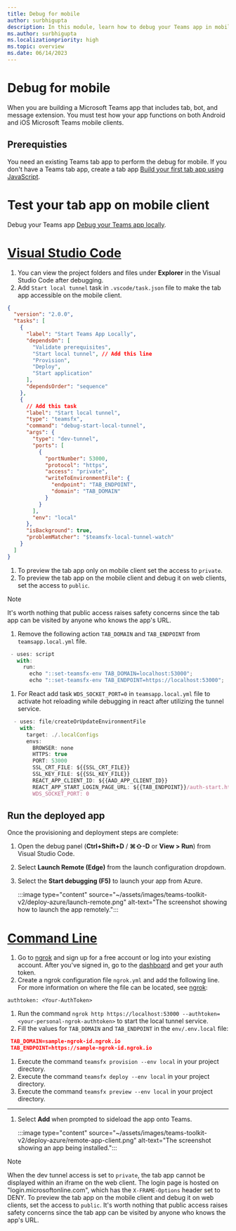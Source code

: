 ```yaml
---
title: Debug for mobile
author: surbhigupta 
description: In this module, learn how to debug your Teams app in mobile.
ms.author: surbhigupta 
ms.localizationpriority: high
ms.topic: overview
ms.date: 06/14/2023
---
```


# Debug for mobile

When you are building a Microsoft Teams app that includes tab, bot, and message extension. You must test how your app functions on both Android and iOS Microsoft Teams mobile clients.

## Prerequisties

You need an existing Teams tab app to perform the debug for mobile. If you don't have a Teams tab app, create a tab app [Build your first tab app using JavaScript](../sbs-gs-javascript.yml).

# Test your tab app on mobile client

Debug your Teams app [Debug your Teams app locally](debug-local.md).

# [Visual Studio Code](#tab/vscode)

1. You can view the project folders and files under **Explorer** in the Visual Studio Code after debugging.
1. Add `Start local tunnel` task in `.vscode/task.json` file to make the tab app accessible on the mobile client.

```json
{
  "version": "2.0.0",
  "tasks": [
    {
      "label": "Start Teams App Locally",
      "dependsOn": [
        "Validate prerequisites",
        "Start local tunnel", // Add this line
        "Provision",
        "Deploy",
        "Start application"
      ],
      "dependsOrder": "sequence"
    },
    {
      // Add this task
      "label": "Start local tunnel",
      "type": "teamsfx",
      "command": "debug-start-local-tunnel",
      "args": {
        "type": "dev-tunnel",
        "ports": [
          {
            "portNumber": 53000,
            "protocol": "https",
            "access": "private",
            "writeToEnvironmentFile": {
              "endpoint": "TAB_ENDPOINT",
              "domain": "TAB_DOMAIN"
            }
          }
        ],
        "env": "local"
      },
      "isBackground": true,
      "problemMatcher": "$teamsfx-local-tunnel-watch"
    }
  ]
}
```

1. To preview the tab app only on mobile client set the access to `private`.
1. To preview the tab app on the mobile client and debug it on web clients, set the access to `public`.

> [!NOTE]
> It's worth nothing that public access raises safety concerns since the tab app can be visited by anyone who knows the app's URL.

1. Remove the following action `TAB_DOMAIN` and `TAB_ENDPOINT` from `teamsapp.local.yml` file.

```javascript
 - uses: script 
   with:
     run:
       echo "::set-teamsfx-env TAB_DOMAIN=localhost:53000";
       echo "::set-teamsfx-env TAB_ENDPOINT=https://localhost:53000";
```

1. For React add task `WDS_SOCKET_PORT=0` in `teamsapp.local.yml` file to activate hot reloading while debugging in react after utilizing the tunnel service.

```javascript
  - uses: file/createOrUpdateEnvironmentFile
    with:
      target: ./.localConfigs
      envs:
        BROWSER: none
        HTTPS: true
        PORT: 53000
        SSL_CRT_FILE: ${{SSL_CRT_FILE}}
        SSL_KEY_FILE: ${{SSL_KEY_FILE}}
        REACT_APP_CLIENT_ID: ${{AAD_APP_CLIENT_ID}} 
        REACT_APP_START_LOGIN_PAGE_URL: ${{TAB_ENDPOINT}}/auth-start.html 
        WDS_SOCKET_PORT: 0 
```

## Run the deployed app

Once the provisioning and deployment steps are complete:

1. Open the debug panel (**Ctrl+Shift+D** / **⌘⇧-D** or **View > Run**) from Visual Studio Code.
1. Select **Launch Remote (Edge)** from the launch configuration dropdown.
1. Select the **Start debugging (F5)** to launch your app from Azure.

   :::image type="content" source="~/assets/images/teams-toolkit-v2/deploy-azure/launch-remote.png" alt-text="The screenshot showing how to launch the app remotely.":::

# [Command Line](#tab/cline)

1. Go to [ngrok](https://ngrok.com) and sign up for a free account or log into your existing account. After you've signed in, go to the [dashboard](https://dashboard.ngrok.com) and get your auth token.
1. Create a ngrok configuration file `ngrok.yml` and add the following line. For more information on where the file can be located, see [ngrok](https://ngrok.com/docs#config):

  `authtoken: <Your-AuthToken>`

1. Run the command `ngrok http https://localhost:53000 --authtoken=<your-personal-ngrok-authtoken>` to start the local tunnel service.
1. Fill the values for `TAB_DOMAIN` and `TAB_ENDPOINT` in the `env/.env.local` file:

```json
 TAB_DOMAIN=sample-ngrok-id.ngrok.io 
 TAB_ENDPOINT=https://sample-ngrok-id.ngrok.io
```

1. Execute the command `teamsfx provision --env local` in your project directory.
1. Execute  the command `teamsfx deploy --env local` in your project directory.
1. Execute  the command `teamsfx preview --env local` in your project directory.

---

1. Select **Add** when prompted to sideload the app onto Teams.

   :::image type="content" source="~/assets/images/teams-toolkit-v2/deploy-azure/remote-app-client.png" alt-text="The screenshot showing an app being installed.":::

> [!NOTE]
> When the dev tunnel access is set to `private`, the tab app cannot be displayed within an iframe on the web client. The login page is hosted on "login.microsoftonline.com", which has the `X-FRAME-Options` header set to DENY.
> To preview the tab app on the mobile client and debug it on web clients, set the access to `public`.
> It's worth nothing that public access raises safety concerns since the tab app can be visited by anyone who knows the app's URL.
